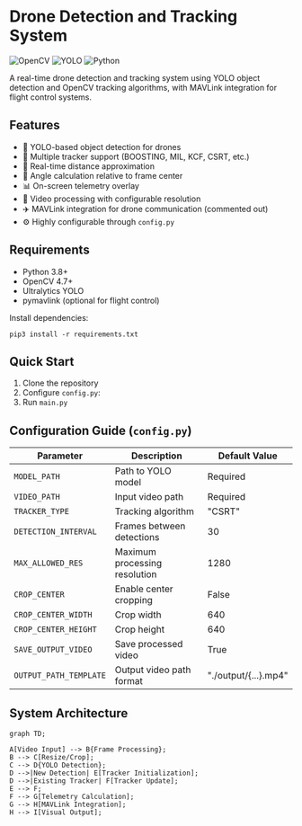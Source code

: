 # Drone Detection and Tracking System

![OpenCV](https://img.shields.io/badge/OpenCV-5.8-00FF00.svg?logo=opencv)
![YOLO](https://img.shields.io/badge/YOLO-v8-00FFFF.svg)
![Python](https://img.shields.io/badge/Python-3.8+-blue.svg?logo=python)

A real-time drone detection and tracking system using YOLO object detection and OpenCV tracking algorithms, with MAVLink integration for flight control systems.

## Features

- 🎯 YOLO-based object detection for drones
- 📡 Multiple tracker support (BOOSTING, MIL, KCF, CSRT, etc.)
- 📏 Real-time distance approximation
- 📐 Angle calculation relative to frame center
- 📊 On-screen telemetry overlay
- 🎥 Video processing with configurable resolution
- ✈️ MAVLink integration for drone communication (commented out)
- ⚙️ Highly configurable through `config.py`

## Requirements

- Python 3.8+
- OpenCV 4.7+
- Ultralytics YOLO
- pymavlink (optional for flight control)

Install dependencies:

`pip3 install -r requirements.txt`


## Quick Start

1. Clone the repository
2. Configure `config.py`:
3. Run `main.py`


## Configuration Guide (`config.py`)

| Parameter               | Description                          | Default Value       |
|-------------------------|--------------------------------------|---------------------|
| `MODEL_PATH`            | Path to YOLO model                   | Required            |
| `VIDEO_PATH`            | Input video path                     | Required            |
| `TRACKER_TYPE`          | Tracking algorithm                   | "CSRT"              |
| `DETECTION_INTERVAL`    | Frames between detections            | 30                  |
| `MAX_ALLOWED_RES`       | Maximum processing resolution        | 1280                |
| `CROP_CENTER`           | Enable center cropping               | False               |
| `CROP_CENTER_WIDTH`     | Crop width                           | 640                 |
| `CROP_CENTER_HEIGHT`    | Crop height                          | 640                 |
| `SAVE_OUTPUT_VIDEO`     | Save processed video                 | True                |
| `OUTPUT_PATH_TEMPLATE`  | Output video path format             | "./output/{...}.mp4"|

## System Architecture

```mermaid
graph TD;

A[Video Input] --> B{Frame Processing};
B --> C[Resize/Crop];
C --> D{YOLO Detection};
D -->|New Detection| E[Tracker Initialization];
D -->|Existing Tracker| F[Tracker Update];
E --> F;
F --> G[Telemetry Calculation];
G --> H[MAVLink Integration];
H --> I[Visual Output];
```


